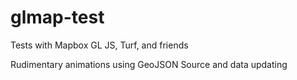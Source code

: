 # glmap-test
Tests with Mapbox GL JS, Turf, and friends

Rudimentary animations using GeoJSON Source and data updating
